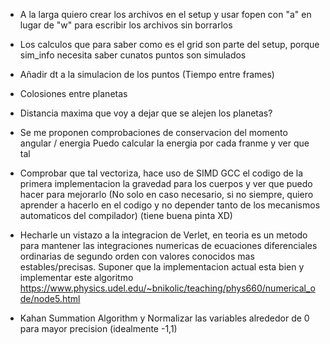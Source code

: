 - A la larga quiero crear los archivos en el setup y usar fopen con "a" en lugar
de "w" para escribir los archivos sin borrarlos

- Los calculos que para saber como es el grid son parte del setup,
porque sim_info necesita saber cunatos puntos son simulados

- Añadir dt a la simulacion de los puntos (Tiempo entre frames)

- Colosiones entre planetas

- Distancia maxima que voy a dejar que se alejen los planetas?

- Se me proponen comprobaciones de conservacion del momento angular / energia
Puedo calcular la energia por cada franme y ver que tal

- Comprobar que tal vectoriza, hace uso de SIMD GCC el codigo de la primera implementacion
la gravedad para los cuerpos y ver que puedo hacer para mejorarlo (No solo en caso necesario,
si no siempre, quiero aprender a hacerlo en el codigo y no depender tanto de los mecanismos
automaticos del compilador) (tiene buena pinta XD)

- Hecharle un vistazo a la integracion de Verlet, en teoria es un metodo para mantener las
integraciones numericas de ecuaciones diferenciales ordinarias de segundo orden con valores
conocidos mas estables/precisas. Suponer que la implementacion actual esta bien y implementar
este algoritmo
    https://www.physics.udel.edu/~bnikolic/teaching/phys660/numerical_ode/node5.html

- Kahan Summation Algorithm y Normalizar las variables alrededor de 0 para mayor precision (idealmente -1,1)

